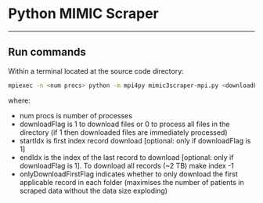 # Python MIMIC Scraper
---


## Run commands

Within a terminal located at the source code directory:
```sh
mpiexec -n <num procs> python -m mpi4py mimic3scraper-mpi.py <downloadFlag> <starIdx> <stopIdx> <onlyDownloadFirstFlag>
```
where:
* num procs is number of processes
* downloadFlag is 1 to download files or 0 to process all files in the directory (if 1 then downloaded files are immediately processed)
* startIdx is first index record download [optional: only if downloadFlag is 1] 
* endIdx is the index of the last record to download [optional: only if downloadFlag is 1]. To download all records (~2 TB) make index -1 
* onlyDownloadFirstFlag indicates whether to only download the first applicable record in each folder (maximises the number of patients in scraped data without the data size exploding)

